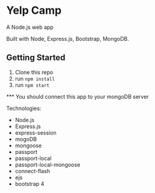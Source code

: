 # Yelp Camp

A Node.js web app 

Built with Node, Express.js, Bootstrap, MongoDB.

## Getting Started

1. Clone this repo
1. run `npm install`
1. run `npm start`

\*** You should connect this app to your mongoDB server

Technologies:
* Node.js
* Express.js
* express-session
* mogoDB
* mongoose
* passport
* passport-local
* passport-local-mongoose
* connect-flash
* ejs
* bootstrap 4
